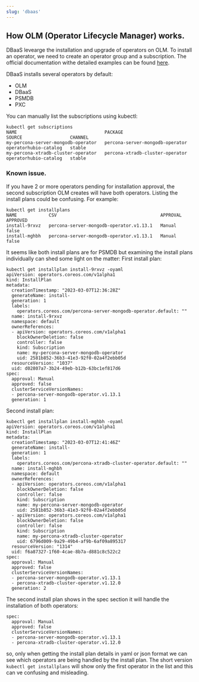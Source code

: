 ```yaml
---
slug: 'dbaas'
---
```


## How OLM (Operator Lifecycle Manager) works.

DBaaS levearge the installation and upgrade of operators on OLM.
To install an operator, we need to create an operator group and a subscription.
The official documentation withe detailed examples can be found [here](https://olm.operatorframework.io/docs/tasks/install-operator-with-olm/).

DBaaS installs several operators by default:
- OLM 
- DBaaS
- PSMDB
- PXC

You can manually list the subscriptions using kubectl:
```
kubectl get subscriptions
NAME                                 PACKAGE                           SOURCE                  CHANNEL
my-percona-server-mongodb-operator   percona-server-mongodb-operator   operatorhubio-catalog   stable
my-percona-xtradb-cluster-operator   percona-xtradb-cluster-operator   operatorhubio-catalog   stable
```

### Known issue.
If you have 2 or more operators pending for installation approval, the second subscription OLM creates
will have both operators. Listing the install plans could be confusing. For example:
```
kubectl get installplans
NAME            CSV                                       APPROVAL   APPROVED
install-9rxvz   percona-server-mongodb-operator.v1.13.1   Manual     false
install-mghbh   percona-server-mongodb-operator.v1.13.1   Manual     false
```
It seems like both install plans are for PSMDB but examining the install plans individually can shed some light on the matter:
First install plan:

```
kubectl get installplan install-9rxvz -oyaml
apiVersion: operators.coreos.com/v1alpha1
kind: InstallPlan
metadata:
  creationTimestamp: "2023-03-07T12:36:28Z"
  generateName: install-
  generation: 1
  labels:
    operators.coreos.com/percona-server-mongodb-operator.default: ""
  name: install-9rxvz
  namespace: default
  ownerReferences:
  - apiVersion: operators.coreos.com/v1alpha1
    blockOwnerDeletion: false
    controller: false
    kind: Subscription
    name: my-percona-server-mongodb-operator
    uid: 2581b852-36b3-41e3-92f0-02a4f2ebb05d
  resourceVersion: "1037"
  uid: d02807a7-3b24-49eb-b12b-63bc1ef817d6
spec:
  approval: Manual
  approved: false
  clusterServiceVersionNames:
  - percona-server-mongodb-operator.v1.13.1
  generation: 1
```

Second install plan:
```
kubectl get installplan install-mghbh -oyaml
apiVersion: operators.coreos.com/v1alpha1
kind: InstallPlan
metadata:
  creationTimestamp: "2023-03-07T12:41:46Z"
  generateName: install-
  generation: 1
  labels:
    operators.coreos.com/percona-xtradb-cluster-operator.default: ""
  name: install-mghbh
  namespace: default
  ownerReferences:
  - apiVersion: operators.coreos.com/v1alpha1
    blockOwnerDeletion: false
    controller: false
    kind: Subscription
    name: my-percona-server-mongodb-operator
    uid: 2581b852-36b3-41e3-92f0-02a4f2ebb05d
  - apiVersion: operators.coreos.com/v1alpha1
    blockOwnerDeletion: false
    controller: false
    kind: Subscription
    name: my-percona-xtradb-cluster-operator
    uid: 6796d009-9a29-49b4-af9b-6af09a895317
  resourceVersion: "1314"
  uid: f6a87327-1f60-4cae-8b7a-d881c8c522c2
spec:
  approval: Manual
  approved: false
  clusterServiceVersionNames:
  - percona-server-mongodb-operator.v1.13.1
  - percona-xtradb-cluster-operator.v1.12.0
  generation: 2
```
The second install plan shows in the spec section it will handle the installation of both operators:
```
spec:
  approval: Manual
  approved: false
  clusterServiceVersionNames:
  - percona-server-mongodb-operator.v1.13.1
  - percona-xtradb-cluster-operator.v1.12.0
```
so, only when getting the install plan details in yaml or json format we can see which operators are being handled by the install plan.
The short version `kubectl get installplans` will show only the first operator in the list and this can ve confusing and misleading. 

